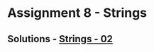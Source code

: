# Assignment 8 - Strings

## Solutions - [Strings - 02](https://github.com/MadhavSahi/FullStack-JavaScript-2022-23/tree/main/PlacementProgramAssignment_MadhavSahi/07-Strings "All Solutions")